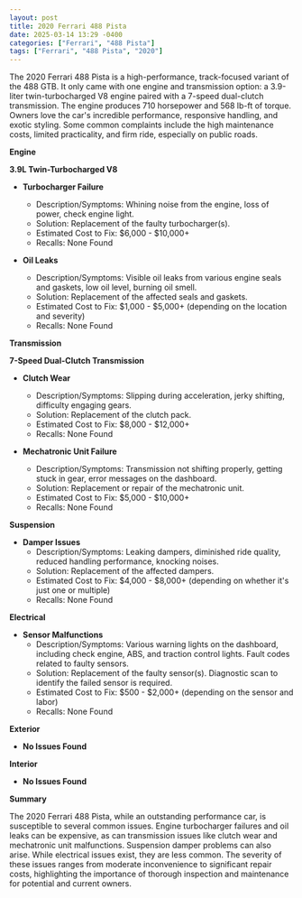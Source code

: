 ```yaml
---
layout: post
title: 2020 Ferrari 488 Pista
date: 2025-03-14 13:29 -0400
categories: ["Ferrari", "488 Pista"]
tags: ["Ferrari", "488 Pista", "2020"]
---
```

The 2020 Ferrari 488 Pista is a high-performance, track-focused variant of the 488 GTB. It only came with one engine and transmission option: a 3.9-liter twin-turbocharged V8 engine paired with a 7-speed dual-clutch transmission. The engine produces 710 horsepower and 568 lb-ft of torque. Owners love the car's incredible performance, responsive handling, and exotic styling. Some common complaints include the high maintenance costs, limited practicality, and firm ride, especially on public roads.

**Engine**

**3.9L Twin-Turbocharged V8**

*   **Turbocharger Failure**
    *   Description/Symptoms: Whining noise from the engine, loss of power, check engine light.
    *   Solution: Replacement of the faulty turbocharger(s).
    *   Estimated Cost to Fix: $6,000 - $10,000+
    *   Recalls: None Found

*   **Oil Leaks**
    *   Description/Symptoms: Visible oil leaks from various engine seals and gaskets, low oil level, burning oil smell.
    *   Solution: Replacement of the affected seals and gaskets.
    *   Estimated Cost to Fix: $1,000 - $5,000+ (depending on the location and severity)
    *   Recalls: None Found

**Transmission**

**7-Speed Dual-Clutch Transmission**

*   **Clutch Wear**
    *   Description/Symptoms: Slipping during acceleration, jerky shifting, difficulty engaging gears.
    *   Solution: Replacement of the clutch pack.
    *   Estimated Cost to Fix: $8,000 - $12,000+
    *   Recalls: None Found

*   **Mechatronic Unit Failure**
    *   Description/Symptoms: Transmission not shifting properly, getting stuck in gear, error messages on the dashboard.
    *   Solution: Replacement or repair of the mechatronic unit.
    *   Estimated Cost to Fix: $5,000 - $10,000+
    *   Recalls: None Found

**Suspension**

*   **Damper Issues**
    *   Description/Symptoms: Leaking dampers, diminished ride quality, reduced handling performance, knocking noises.
    *   Solution: Replacement of the affected dampers.
    *   Estimated Cost to Fix: $4,000 - $8,000+ (depending on whether it's just one or multiple)
    *   Recalls: None Found

**Electrical**

*   **Sensor Malfunctions**
    *   Description/Symptoms: Various warning lights on the dashboard, including check engine, ABS, and traction control lights. Fault codes related to faulty sensors.
    *   Solution: Replacement of the faulty sensor(s). Diagnostic scan to identify the failed sensor is required.
    *   Estimated Cost to Fix: $500 - $2,000+ (depending on the sensor and labor)
    *   Recalls: None Found

**Exterior**

*   **No Issues Found**

**Interior**

*   **No Issues Found**

**Summary**

The 2020 Ferrari 488 Pista, while an outstanding performance car, is susceptible to several common issues. Engine turbocharger failures and oil leaks can be expensive, as can transmission issues like clutch wear and mechatronic unit malfunctions. Suspension damper problems can also arise. While electrical issues exist, they are less common. The severity of these issues ranges from moderate inconvenience to significant repair costs, highlighting the importance of thorough inspection and maintenance for potential and current owners.

